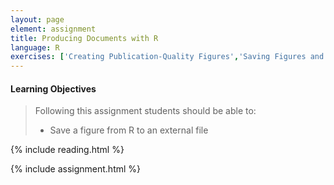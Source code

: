 ```yaml
---
layout: page
element: assignment
title: Producing Documents with R
language: R
exercises: ['Creating Publication-Quality Figures','Saving Figures and Data']
---
```


#### Learning Objectives

> Following this assignment students should be able to:
>
> - Save a figure from R to an external file

{% include reading.html %}

{% include assignment.html %}
